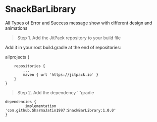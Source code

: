 # SnackBarLibrary
 
 All Types of Error and Success message show with different design and animations

> Step 1. Add the JitPack repository to your build file

Add it in your root build.gradle at the end of repositories:


allprojects {

		repositories {
			...
			maven { url 'https://jitpack.io' }
		}
	}

 > Step 2. Add the dependency
  '''gradle
  
 	dependencies {
	         implementation 'com.github.SharmaJatin1997:SnackBarLibrary:1.0.0'
	}

 
